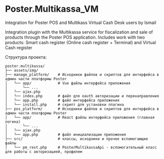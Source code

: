 ﻿# Poster.Multikassa_VM

Integration for Poster POS and Multikass Virtual Cash Desk users by Ismail

Integration plugin with the Multikassa service for fiscalization and sale of products through the Poster POS application. Includes work with two products: Smart cash register (Online cash register + Terminal) and Virtual Cash register

Структура проекта:
```
poster.multikassa/
├── assets/img/
├── manage_platform/    # Исходники файлов и скриптов для интерфейса в админ части платформы Poster    
│   └── app/            # Vue файлы интерфейса приложения
│       └── ...         
│   └── ajax.php       
│   └── index.php       # файл для oauth авторизации и перенаправления
│   └── app.php         # файл интерфейса приложения
│   └── install.php     # скрипт для установки плагина
├── pos_platform/       # Исходники файлов и скриптов для интерфейса в админ части платформы Poster    
│   └── app/            # React файлы интерфейса приложения (главная логика)
│       └── ...         
│   └── ajax.php        
│   └── app.php         # файл инициализации приложения
├── src/                # классы, исходники и прочее вспомогающие файлы
│   └── pm_rest.php     # PosterMultikassaApi - вспомогательный класс для работы с авторизацией, профилем 
  
```
